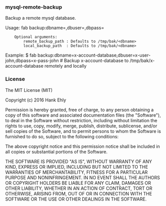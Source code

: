 ### mysql-remote-backup

Backup a remote mysql database.

Usage:
        fab backup:dbname=<dbname>,dbuser=<dbuser>,dbpass=<dbpass>

        Optional arguments:
            remote_backup_path : Defaults to /tmp/bak/<dbname>
            local_backup_path  : Defaults to /tmp/bak/<dbname>

Example: $ fab backup:dbname=x-account-database,dbuser=x-user-john,dbpass=x-pass-john
         # Backup x-account-database to /tmp/bak/x-account-database remotely and locally


### License

The MIT License (MIT)

Copyright (c) 2016 Hank Ehly

Permission is hereby granted, free of charge, to any person obtaining a copy
of this software and associated documentation files (the "Software"), to deal
in the Software without restriction, including without limitation the rights
to use, copy, modify, merge, publish, distribute, sublicense, and/or sell
copies of the Software, and to permit persons to whom the Software is
furnished to do so, subject to the following conditions:

The above copyright notice and this permission notice shall be included in all
copies or substantial portions of the Software.

THE SOFTWARE IS PROVIDED "AS IS", WITHOUT WARRANTY OF ANY KIND, EXPRESS OR
IMPLIED, INCLUDING BUT NOT LIMITED TO THE WARRANTIES OF MERCHANTABILITY,
FITNESS FOR A PARTICULAR PURPOSE AND NONINFRINGEMENT. IN NO EVENT SHALL THE
AUTHORS OR COPYRIGHT HOLDERS BE LIABLE FOR ANY CLAIM, DAMAGES OR OTHER
LIABILITY, WHETHER IN AN ACTION OF CONTRACT, TORT OR OTHERWISE, ARISING FROM,
OUT OF OR IN CONNECTION WITH THE SOFTWARE OR THE USE OR OTHER DEALINGS IN THE
SOFTWARE.
